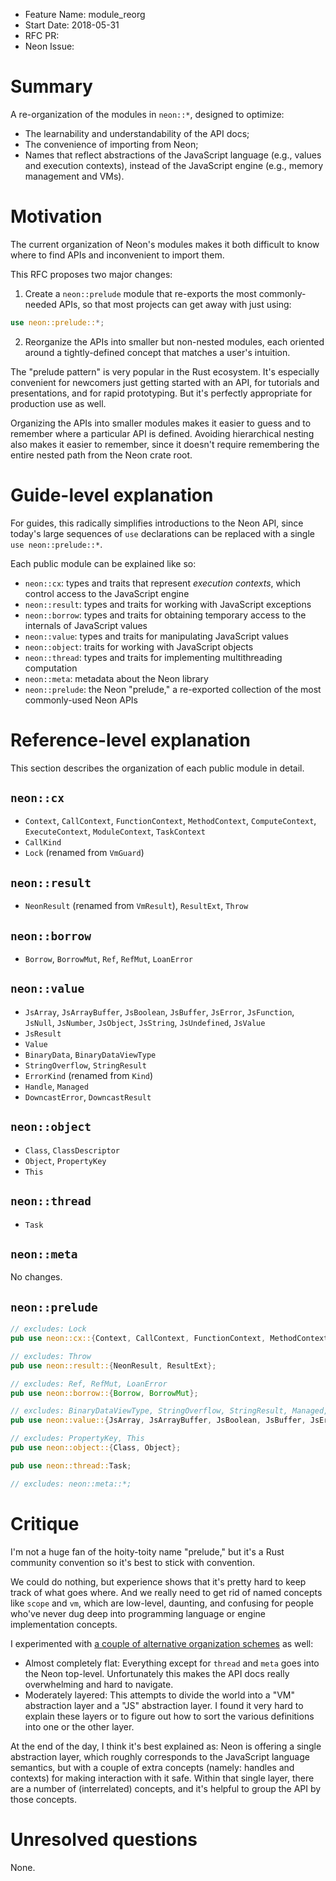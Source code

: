 - Feature Name: module_reorg
- Start Date: 2018-05-31
- RFC PR:
- Neon Issue:

# Summary
[summary]: #summary

A re-organization of the modules in `neon::*`, designed to optimize:
- The learnability and understandability of the API docs;
- The convenience of importing from Neon;
- Names that reflect abstractions of the JavaScript language (e.g., values and execution contexts), instead of the JavaScript engine (e.g., memory management and VMs).

# Motivation
[motivation]: #motivation

The current organization of Neon's modules makes it both difficult to know where to find APIs and inconvenient to import them.

This RFC proposes two major changes:

1. Create a `neon::prelude` module that re-exports the most commonly-needed APIs, so that most projects can get away with just using:
```rust
use neon::prelude::*;
```
2. Reorganize the APIs into smaller but non-nested modules, each oriented around a tightly-defined concept that matches a user's intuition.

The "prelude pattern" is very popular in the Rust ecosystem. It's especially convenient for newcomers just getting started with an API, for tutorials and presentations, and for rapid prototyping. But it's perfectly appropriate for production use as well.

Organizing the APIs into smaller modules makes it easier to guess and to remember where a particular API is defined. Avoiding hierarchical nesting also makes it easier to remember, since it doesn't require remembering the entire nested path from the Neon crate root.

# Guide-level explanation
[guide-level-explanation]: #guide-level-explanation

For guides, this radically simplifies introductions to the Neon API, since today's large sequences of `use` declarations can be replaced with a single `use neon::prelude::*`.

Each public module can be explained like so:

- `neon::cx`: types and traits that represent _execution contexts_, which control access to the JavaScript engine
- `neon::result`: types and traits for working with JavaScript exceptions
- `neon::borrow`: types and traits for obtaining temporary access to the internals of JavaScript values
- `neon::value`: types and traits for manipulating JavaScript values
- `neon::object`: traits for working with JavaScript objects
- `neon::thread`: types and traits for implementing multithreading computation
- `neon::meta`: metadata about the Neon library
- `neon::prelude`: the Neon "prelude," a re-exported collection of the most commonly-used Neon APIs

# Reference-level explanation
[reference-level-explanation]: #reference-level-explanation

This section describes the organization of each public module in detail.

## `neon::cx`

- `Context`, `CallContext`, `FunctionContext`, `MethodContext`, `ComputeContext`, `ExecuteContext`, `ModuleContext`, `TaskContext`
- `CallKind`
- `Lock` (renamed from `VmGuard`)

## `neon::result`

- `NeonResult` (renamed from `VmResult`), `ResultExt`, `Throw`

## `neon::borrow`

- `Borrow`, `BorrowMut`, `Ref`, `RefMut`, `LoanError`

## `neon::value`

- `JsArray`, `JsArrayBuffer`, `JsBoolean`, `JsBuffer`, `JsError`, `JsFunction`, `JsNull`, `JsNumber`, `JsObject`, `JsString`, `JsUndefined`, `JsValue`
- `JsResult`
- `Value`
- `BinaryData`, `BinaryDataViewType`
- `StringOverflow`, `StringResult`
- `ErrorKind` (renamed from `Kind`)
- `Handle`, `Managed`
- `DowncastError`, `DowncastResult`

## `neon::object`

- `Class`, `ClassDescriptor`
- `Object`, `PropertyKey`
- `This`

## `neon::thread`

- `Task`

## `neon::meta`

No changes.

## `neon::prelude`

```rust
// excludes: Lock
pub use neon::cx::{Context, CallContext, FunctionContext, MethodContext, ComputeContext, ExecuteContext, ModuleContext, TaskContext, CallKind};

// excludes: Throw
pub use neon::result::{NeonResult, ResultExt};

// excludes: Ref, RefMut, LoanError
pub use neon::borrow::{Borrow, BorrowMut};

// excludes: BinaryDataViewType, StringOverflow, StringResult, Managed, DowncastError, DowncastResult
pub use neon::value::{JsArray, JsArrayBuffer, JsBoolean, JsBuffer, JsError, JsFunction, JsNull, JsNumber, JsObject, JsString, JsUndefined, JsValue, JsResult, Value, BinaryData, ErrorKind, Handle};

// excludes: PropertyKey, This
pub use neon::object::{Class, Object};

pub use neon::thread::Task;

// excludes: neon::meta::*;
```

# Critique
[critique]: #critique

I'm not a huge fan of the hoity-toity name "prelude," but it's a Rust community convention so it's best to stick with convention.

We could do nothing, but experience shows that it's pretty hard to keep track of what goes where. And we really need to get rid of named concepts like `scope` and `vm`, which are low-level, daunting, and confusing for people who've never dug deep into programming language or engine implementation concepts.

I experimented with [a couple of alternative organization schemes](https://gist.github.com/dherman/add90b760549f15cf90b3e249a06f504) as well:
- Almost completely flat: Everything except for `thread` and `meta` goes into the Neon top-level. Unfortunately this makes the API docs really overwhelming and hard to navigate.
- Moderately layered: This attempts to divide the world into a "VM" abstraction layer and a "JS" abstraction layer. I found it very hard to explain these layers or to figure out how to sort the various definitions into one or the other layer.

At the end of the day, I think it's best explained as: Neon is offering a single abstraction layer, which roughly corresponds to the JavaScript language semantics, but with a couple of extra concepts (namely: handles and contexts) for making interaction with it safe. Within that single layer, there are a number of (interrelated) concepts, and it's helpful to group the API by those concepts.

# Unresolved questions
[unresolved]: #unresolved-questions

None.
